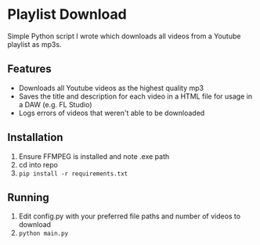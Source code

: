# Playlist Download

Simple Python script I wrote which downloads all videos from a Youtube playlist as mp3s.

## Features

-   Downloads all Youtube videos as the highest quality mp3
-   Saves the title and description for each video in a HTML file for usage in a DAW (e.g. FL Studio)
-   Logs errors of videos that weren't able to be downloaded

## Installation

1. Ensure FFMPEG is installed and note .exe path
2. cd into repo
3. `pip install -r requirements.txt`

## Running

1. Edit config.py with your preferred file paths and number of videos to download
2. `python main.py`
